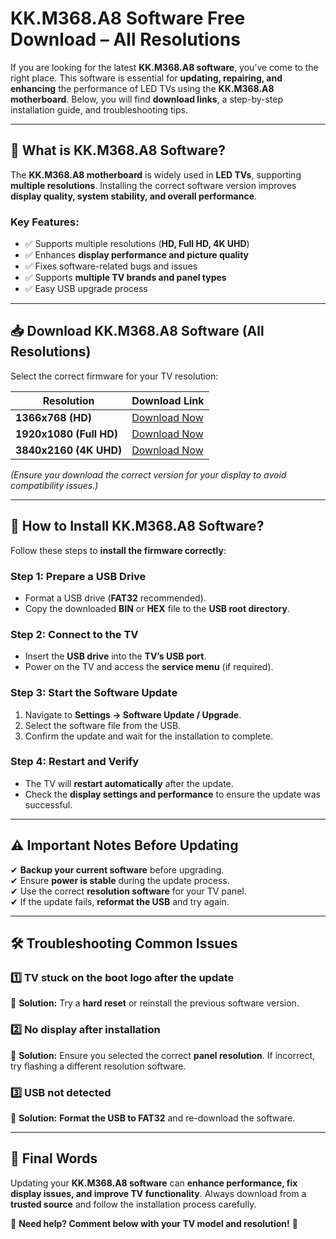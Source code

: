 # **KK.M368.A8 Software Free Download – All Resolutions**  

If you are looking for the latest **KK.M368.A8 software**, you’ve come to the right place. This software is essential for **updating, repairing, and enhancing** the performance of LED TVs using the **KK.M368.A8 motherboard**. Below, you will find **download links**, a step-by-step installation guide, and troubleshooting tips.  

---

## 🔹 **What is KK.M368.A8 Software?**  
The **KK.M368.A8 motherboard** is widely used in **LED TVs**, supporting **multiple resolutions**. Installing the correct software version improves **display quality, system stability, and overall performance**.  

### **Key Features:**  
- ✅ Supports multiple resolutions (**HD, Full HD, 4K UHD**)  
- ✅ Enhances **display performance and picture quality**  
- ✅ Fixes software-related bugs and issues  
- ✅ Supports **multiple TV brands and panel types**  
- ✅ Easy USB upgrade process  

---

## 📥 **Download KK.M368.A8 Software (All Resolutions)**  

Select the correct firmware for your TV resolution:  

| **Resolution** | **Download Link** |  
|--------------|--------------------|  
| **1366x768 (HD)** | [Download Now](https://kazmielecom.xyz/kk-rv22-819-software-latest-version/) |  
| **1920x1080 (Full HD)** | [Download Now](https://kazmielecom.xyz/kk-rv22-819-software-latest-version/) |  
| **3840x2160 (4K UHD)** | [Download Now](https://kazmielecom.xyz/kk-rv22-819-software-latest-version/) |  

*(Ensure you download the correct version for your display to avoid compatibility issues.)*  

---

## 🔧 **How to Install KK.M368.A8 Software?**  
Follow these steps to **install the firmware correctly**:  

### **Step 1: Prepare a USB Drive**  
- Format a USB drive (**FAT32** recommended).  
- Copy the downloaded **BIN** or **HEX** file to the **USB root directory**.  

### **Step 2: Connect to the TV**  
- Insert the **USB drive** into the **TV’s USB port**.  
- Power on the TV and access the **service menu** (if required).  

### **Step 3: Start the Software Update**  
1. Navigate to **Settings → Software Update / Upgrade**.  
2. Select the software file from the USB.  
3. Confirm the update and wait for the installation to complete.  

### **Step 4: Restart and Verify**  
- The TV will **restart automatically** after the update.  
- Check the **display settings and performance** to ensure the update was successful.  

---

## ⚠️ **Important Notes Before Updating**  
✔ **Backup your current software** before upgrading.  
✔ Ensure **power is stable** during the update process.  
✔ Use the correct **resolution software** for your TV panel.  
✔ If the update fails, **reformat the USB** and try again.  

---

## 🛠 **Troubleshooting Common Issues**  

### **1️⃣ TV stuck on the boot logo after the update**  
🔹 **Solution:** Try a **hard reset** or reinstall the previous software version.  

### **2️⃣ No display after installation**  
🔹 **Solution:** Ensure you selected the correct **panel resolution**. If incorrect, try flashing a different resolution software.  

### **3️⃣ USB not detected**  
🔹 **Solution:** **Format the USB to FAT32** and re-download the software.  

---

## 🔗 **Final Words**  
Updating your **KK.M368.A8 software** can **enhance performance, fix display issues, and improve TV functionality**. Always download from a **trusted source** and follow the installation process carefully.  

📌 **Need help? Comment below with your TV model and resolution!** 🚀  
